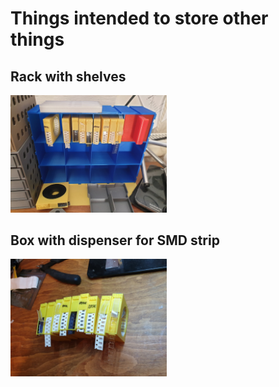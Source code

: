 # Things intended to store other things

## Rack with shelves

<img alt="Shelve rack" src="storage/img/20190220_144334.jpg" width="250px"/>

## Box with dispenser for SMD strip

<img alt="Shelve rack" src="storage/img/20190220_083147.jpg" width="250px"/>
